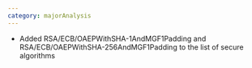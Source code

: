 ```yaml
---
category: majorAnalysis
---
```

* Added RSA/ECB/OAEPWithSHA-1AndMGF1Padding and RSA/ECB/OAEPWithSHA-256AndMGF1Padding to the list of secure algorithms 
